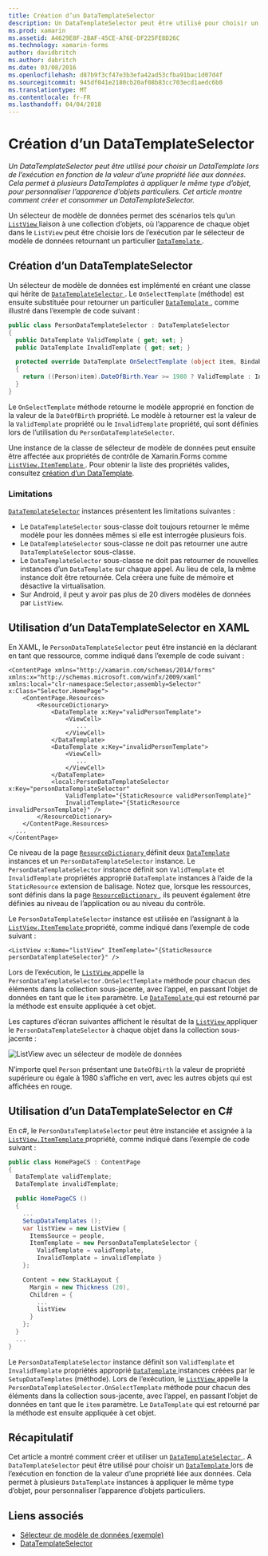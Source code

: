```yaml
---
title: Création d’un DataTemplateSelector
description: Un DataTemplateSelector peut être utilisé pour choisir un DataTemplate lors de l’exécution en fonction de la valeur d’une propriété liée aux données. Cela permet à plusieurs DataTemplates à appliquer le même type d’objet, pour personnaliser l’apparence d’objets particuliers. Cet article montre comment créer et consommer un DataTemplateSelector.
ms.prod: xamarin
ms.assetid: A4629E8F-2BAF-45CE-A76E-DF225FE8D26C
ms.technology: xamarin-forms
author: davidbritch
ms.author: dabritch
ms.date: 03/08/2016
ms.openlocfilehash: d87b9f3cf47e3b3efa42ad53cfba91bac1d07d4f
ms.sourcegitcommit: 945df041e2180cb20af08b83cc703ecd1aedc6b0
ms.translationtype: MT
ms.contentlocale: fr-FR
ms.lasthandoff: 04/04/2018
---
```

# <a name="creating-a-datatemplateselector"></a>Création d’un DataTemplateSelector

_Un DataTemplateSelector peut être utilisé pour choisir un DataTemplate lors de l’exécution en fonction de la valeur d’une propriété liée aux données. Cela permet à plusieurs DataTemplates à appliquer le même type d’objet, pour personnaliser l’apparence d’objets particuliers. Cet article montre comment créer et consommer un DataTemplateSelector._

Un sélecteur de modèle de données permet des scénarios tels qu’un [ `ListView` ](https://developer.xamarin.com/api/type/Xamarin.Forms.ListView/) liaison à une collection d’objets, où l’apparence de chaque objet dans le `ListView` peut être choisie lors de l’exécution par le sélecteur de modèle de données retournant un particulier [ `DataTemplate` ](https://developer.xamarin.com/api/type/Xamarin.Forms.DataTemplate/).

## <a name="creating-a-datatemplateselector"></a>Création d’un DataTemplateSelector

Un sélecteur de modèle de données est implémenté en créant une classe qui hérite de [ `DataTemplateSelector` ](https://developer.xamarin.com/api/type/Xamarin.Forms.DataTemplateSelector/). Le `OnSelectTemplate` (méthode) est ensuite substituée pour retourner un particulier [ `DataTemplate` ](https://developer.xamarin.com/api/type/Xamarin.Forms.DataTemplate/), comme illustré dans l’exemple de code suivant :

```csharp
public class PersonDataTemplateSelector : DataTemplateSelector
{
  public DataTemplate ValidTemplate { get; set; }
  public DataTemplate InvalidTemplate { get; set; }

  protected override DataTemplate OnSelectTemplate (object item, BindableObject container)
  {
    return ((Person)item).DateOfBirth.Year >= 1980 ? ValidTemplate : InvalidTemplate;
  }
}
```

Le `OnSelectTemplate` méthode retourne le modèle approprié en fonction de la valeur de la `DateOfBirth` propriété. Le modèle à retourner est la valeur de la `ValidTemplate` propriété ou le `InvalidTemplate` propriété, qui sont définies lors de l’utilisation du `PersonDataTemplateSelector`.

Une instance de la classe de sélecteur de modèle de données peut ensuite être affectée aux propriétés de contrôle de Xamarin.Forms comme [ `ListView.ItemTemplate` ](https://developer.xamarin.com/api/type/Xamarin.Forms.ItemsView%3CTVisual%3E/). Pour obtenir la liste des propriétés valides, consultez [création d’un DataTemplate](~/xamarin-forms/app-fundamentals/templates/data-templates/creating.md).

### <a name="limitations"></a>Limitations

[`DataTemplateSelector`](https://developer.xamarin.com/api/type/Xamarin.Forms.DataTemplateSelector/) instances présentent les limitations suivantes :

- Le `DataTemplateSelector` sous-classe doit toujours retourner le même modèle pour les données mêmes si elle est interrogée plusieurs fois.
- Le `DataTemplateSelector` sous-classe ne doit pas retourner une autre `DataTemplateSelector` sous-classe.
- Le `DataTemplateSelector` sous-classe ne doit pas retourner de nouvelles instances d’un `DataTemplate` sur chaque appel. Au lieu de cela, la même instance doit être retournée. Cela créera une fuite de mémoire et désactive la virtualisation.
- Sur Android, il peut y avoir pas plus de 20 divers modèles de données par `ListView`.

## <a name="consuming-a-datatemplateselector-in-xaml"></a>Utilisation d’un DataTemplateSelector en XAML

En XAML, le `PersonDataTemplateSelector` peut être instancié en la déclarant en tant que ressource, comme indiqué dans l’exemple de code suivant :

```xaml
<ContentPage xmlns="http://xamarin.com/schemas/2014/forms" xmlns:x="http://schemas.microsoft.com/winfx/2009/xaml" xmlns:local="clr-namespace:Selector;assembly=Selector" x:Class="Selector.HomePage">
    <ContentPage.Resources>
        <ResourceDictionary>
            <DataTemplate x:Key="validPersonTemplate">
                <ViewCell>
                   ...
                </ViewCell>
            </DataTemplate>
            <DataTemplate x:Key="invalidPersonTemplate">
                <ViewCell>
                   ...
                </ViewCell>
            </DataTemplate>
            <local:PersonDataTemplateSelector x:Key="personDataTemplateSelector"
                ValidTemplate="{StaticResource validPersonTemplate}"
                InvalidTemplate="{StaticResource invalidPersonTemplate}" />
        </ResourceDictionary>
    </ContentPage.Resources>
  ...
</ContentPage>
```

Ce niveau de la page [ `ResourceDictionary` ](https://developer.xamarin.com/api/type/Xamarin.Forms.ResourceDictionary/) définit deux [ `DataTemplate` ](https://developer.xamarin.com/api/type/Xamarin.Forms.DataTemplate/) instances et un `PersonDataTemplateSelector` instance. Le `PersonDataTemplateSelector` instance définit son `ValidTemplate` et `InvalidTemplate` propriétés approprié `DataTemplate` instances à l’aide de la `StaticResource` extension de balisage. Notez que, lorsque les ressources, sont définis dans la page [ `ResourceDictionary` ](https://developer.xamarin.com/api/type/Xamarin.Forms.ResourceDictionary/), ils peuvent également être définies au niveau de l’application ou au niveau du contrôle.

Le `PersonDataTemplateSelector` instance est utilisée en l’assignant à la [ `ListView.ItemTemplate` ](https://developer.xamarin.com/api/type/Xamarin.Forms.ItemsView%3CTVisual%3E/) propriété, comme indiqué dans l’exemple de code suivant :

```xaml
<ListView x:Name="listView" ItemTemplate="{StaticResource personDataTemplateSelector}" />
```

Lors de l’exécution, le [ `ListView` ](https://developer.xamarin.com/api/type/Xamarin.Forms.ListView/) appelle la `PersonDataTemplateSelector.OnSelectTemplate` méthode pour chacun des éléments dans la collection sous-jacente, avec l’appel, en passant l’objet de données en tant que le `item` paramètre. Le [ `DataTemplate` ](https://developer.xamarin.com/api/type/Xamarin.Forms.DataTemplate/) qui est retourné par la méthode est ensuite appliquée à cet objet.

Les captures d’écran suivantes affichent le résultat de la [ `ListView` ](https://developer.xamarin.com/api/type/Xamarin.Forms.ListView/) appliquer le `PersonDataTemplateSelector` à chaque objet dans la collection sous-jacente :

![](selector-images/data-template-selector.png "ListView avec un sélecteur de modèle de données")

N’importe quel `Person` présentant une `DateOfBirth` la valeur de propriété supérieure ou égale à 1980 s’affiche en vert, avec les autres objets qui est affichées en rouge.

## <a name="consuming-a-datatemplateselector-in-cnum"></a>Utilisation d’un DataTemplateSelector en C&num;

En c#, le `PersonDataTemplateSelector` peut être instanciée et assignée à la [ `ListView.ItemTemplate` ](https://developer.xamarin.com/api/type/Xamarin.Forms.ItemsView%3CTVisual%3E/) propriété, comme indiqué dans l’exemple de code suivant :

```csharp
public class HomePageCS : ContentPage
{
  DataTemplate validTemplate;
  DataTemplate invalidTemplate;

  public HomePageCS ()
  {
    ...
    SetupDataTemplates ();
    var listView = new ListView {
      ItemsSource = people,
      ItemTemplate = new PersonDataTemplateSelector {
        ValidTemplate = validTemplate,
        InvalidTemplate = invalidTemplate }
    };

    Content = new StackLayout {
      Margin = new Thickness (20),
      Children = {
        ...
        listView
      }
    };
  }
  ...  
}
```

Le `PersonDataTemplateSelector` instance définit son `ValidTemplate` et `InvalidTemplate` propriétés approprié [ `DataTemplate` ](https://developer.xamarin.com/api/type/Xamarin.Forms.DataTemplate/) instances créées par le `SetupDataTemplates` (méthode). Lors de l’exécution, le [ `ListView` ](https://developer.xamarin.com/api/type/Xamarin.Forms.ListView/) appelle la `PersonDataTemplateSelector.OnSelectTemplate` méthode pour chacun des éléments dans la collection sous-jacente, avec l’appel, en passant l’objet de données en tant que le `item` paramètre. Le `DataTemplate` qui est retourné par la méthode est ensuite appliquée à cet objet.

## <a name="summary"></a>Récapitulatif

Cet article a montré comment créer et utiliser un [ `DataTemplateSelector` ](https://developer.xamarin.com/api/type/Xamarin.Forms.DataTemplateSelector/). A `DataTemplateSelector` peut être utilisé pour choisir un [ `DataTemplate` ](https://developer.xamarin.com/api/type/Xamarin.Forms.DataTemplate/) lors de l’exécution en fonction de la valeur d’une propriété liée aux données. Cela permet à plusieurs `DataTemplate` instances à appliquer le même type d’objet, pour personnaliser l’apparence d’objets particuliers.


## <a name="related-links"></a>Liens associés

- [Sélecteur de modèle de données (exemple)](https://developer.xamarin.com/samples/xamarin-forms/templates/datatemplateselector/)
- [DataTemplateSelector](https://developer.xamarin.com/api/type/Xamarin.Forms.DataTemplateSelector/)
